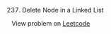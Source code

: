 237. Delete Node in a Linked List

View problem on [Leetcode](https://leetcode.com/problems/delete-node-in-a-linked-list/description/)